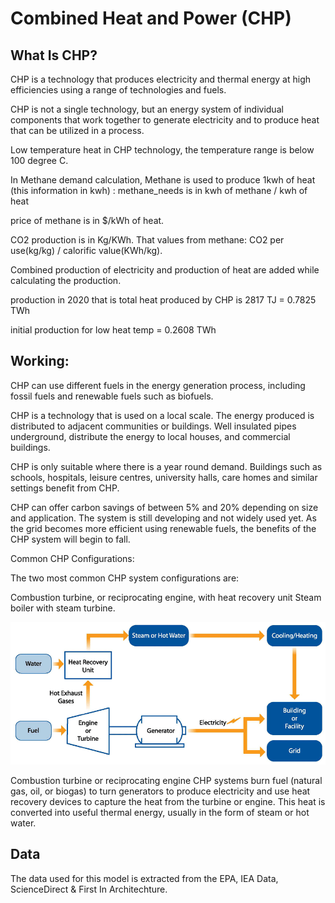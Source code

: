 # Combined Heat and Power (CHP)
## What Is CHP?
CHP is a technology that produces electricity and thermal energy at high efficiencies using a range of technologies and fuels.

CHP is not a single technology, but an energy system of individual components that work together to generate electricity and to produce heat that can be utilized in a process.

Low temperature heat in CHP technology, the temperature range is below 100 degree C.

In Methane demand calculation, Methane is used to produce 1kwh of heat (this information in kwh) : methane_needs is in
kwh of methane / kwh of heat

price of methane is in $/kWh of heat.

CO2 production is in Kg/KWh. That values from methane: CO2 per use(kg/kg) / calorific value(KWh/kg).

Combined production of electricity and production of heat are added while calculating the production.

production in 2020 that is total heat produced by CHP is 2817 TJ = 0.7825 TWh

initial production for low heat temp = 0.2608 TWh

## Working:
CHP can use different fuels in the energy generation process, including fossil fuels and renewable fuels such as biofuels.

CHP is a technology that is used on a local scale. The energy produced is distributed to adjacent communities or buildings. Well insulated pipes underground, distribute the energy to local houses, and commercial buildings. 

CHP is only suitable where there is a year round demand. Buildings such as schools, hospitals, leisure centres, university halls, care homes and similar settings benefit from CHP.

CHP can offer carbon savings of between 5% and 20% depending on size and application. The system is still developing and not widely used yet. As the grid becomes more efficient using renewable fuels, the benefits of the CHP system will begin to fall.

Common CHP Configurations:

The two most common CHP system configurations are:

Combustion turbine, or reciprocating engine, with heat recovery unit
Steam boiler with steam turbine.

![img.png](img.png)
 
Combustion turbine or reciprocating engine CHP systems burn fuel (natural gas, oil, or biogas) to turn generators to produce electricity and use heat recovery devices to capture the heat from the turbine or engine. This heat is converted into useful thermal energy, usually in the form of steam or hot water.

## Data

The data used for this model is extracted from the EPA, IEA Data, ScienceDirect & First In Architechture.

[^1]: [About CHP and its configurations – EPA(United States Environmental Protection Agency)](https://www.epa.gov/chp/what-chp)

[^2]: [Working of CHP - First In Architechture](https://www.firstinarchitecture.co.uk/combined-heat-and-power/#:~:text=Design%20considerations%20for%20Combined%20Heat%20and%20Power%20(CHP)&text=High%20demand%20buildings%20are%20preferable,can%20be%20situated%20below%20ground.)

[^3]: [About CHP - ScienceDirect](https://www.sciencedirect.com/topics/engineering/combined-heat-and-power-plant)

[^4]: [CHP(Data study and comparison) - IEA(International Energy Agency)](https://iea.blob.core.windows.net/assets/d459f7d5-1ba7-49d9-ad56-915fba22f267/chp_report.pdf)

